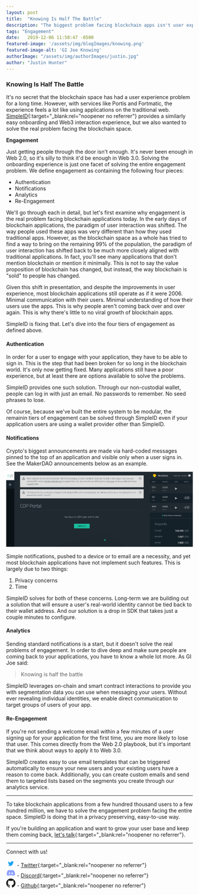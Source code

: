 ```yaml
---
layout: post
title:  "Knowing Is Half The Battle"
description: "The biggest problem facing blockchain apps isn't user experience. It's getting people to come back over and over again."
tags: "Engagement"
date:   2019-12-06 11:58:47 -0500
featured-image: '/assets/img/blogImages/knowing.png'
featured-image-alt: 'GI Joe Knowing'
authorImage: "/assets/img/authorImages/justin.jpg"
author: "Justin Hunter"
---
```

### Knowing Is Half The Battle

It's no secret that the blockchain space has had a user experience problem for a long time. However, with services like Portis and Fortmatic, the experience feels a lot like using applications on the traditional web. [SimpleID](https://simpleid.xyz){:target="_blank:rel="noopener no referrer"} provides a similarly easy onboarding and Web3 interaction experience, but we also wanted to solve the real problem facing the blockchain space. 

**Engagement**  

Just getting people through the door isn't enough. It's never been enough in Web 2.0, so it's silly to think it'd be enough in Web 3.0. Solving the onboarding experience is just one facet of solving the entire engagement problem. We define engagement as containing the following four pieces: 

* Authentication 
* Notifications 
* Analytics 
* Re-Engagement 

We'll go through each in detail, but let's first examine why engagement is the real problem facing blockchain applications today. In the early days of blockchain applications, the paradigm of user interaction was shifted. The way people used these apps was very different than how they used traditional apps. However, as the blockchain space as a whole has tried to find a way to bring on the remaining 99% of the population, the paradigm of user interaction has shifted back to be much more closely aligned with traditional applications. In fact, you'll see many applications that don't mention blockchain or mention it minimally. This is not to say the value proposition of blockchain has changed, but instead, the way blockchain is "sold" to people has changed. 

Given this shift in presentation, and despite the improvements in user experience, most blockchain applications still operate as if it were 2006. Minimal communication with their users. Minimal understanding of how their users use the apps. This is why people aren't coming back over and over again. This is why there's little to no viral growth of blockchain apps. 

SimpleID is fixing that. Let's dive into the four tiers of engagement as defined above. 

#### Authentication

In order for a user to engage with your application, they have to be able to sign in. This is the step that had been broken for so long in the blockchain world. It's only now getting fixed. Many applications still have a poor experience, but at least there are options available to solve the problems. 

SimpleID provides one such solution. Through our non-custodial wallet, people can log in with just an email. No passwords to remember. No seed phrases to lose. 

Of course, because we've built the entire system to be modular, the remainin tiers of engagement can be solved through SimpleID even if your application users are using a wallet provider other than SimpleID. 

#### Notifications 

Crypto's biggest announcements are made via hard-coded messages pinned to the top of an application and visible only when a user signs in. See the MakerDAO announcements below as an example. 

![Maker DAO dashboard announcement](/assets/img/blogImages/makerdao.png)

Simple notifications, pushed to a device or to email are a necessity, and yet most blockchain applications have not implement such features. This is largely due to two things: 

1. Privacy concerns  
2. Time  

SimpleID solves for both of these concerns. Long-term we are building out a solution that will ensure a user's real-world identity cannot be tied back to their wallet address. And our solution is a drop in SDK that takes just a couple minutes to configure. 

#### Analytics 

Sending standard notifications is a start, but it doesn't solve the real problems of engagement. In order to dive deep and make sure people are coming back to your applications, you have to know a whole lot more. As GI Joe said: 

> Knowing is half the battle  

SimpleID leverages on-chain and smart contract interactions to provide you with segmentation data you can use when messaging your users. Without ever revealing individual identities, we enable direct communication to target groups of users of your app. 

#### Re-Engagement  

If you're not sending a welcome email within a few minutes of a user signing up for your application for the first time, you are more likely to lose that user. This comes directly from the Web 2.0 playbook, but it's important that we think about ways to apply it to Web 3.0. 

SimpleID creates easy to use email templates that can be triggered automatically to ensure your new users and your existing users have a reason to come back. Additionally, you can create custom emails and send them to targeted lists based on the segments you create through our analytics service. 

---  

To take blockchain applications from a few hundred thousand users to a few hundred million, we have to solve the engagement problem facing the entire space. SimpleID is doing that in a privacy preserving, easy-to-use way. 

If you're building an application and want to grow your user base and keep them coming back, [let's talk](mailto:hello@simpleid.xyz){:target="_blank:rel="noopener no referrer"}. 

---  

Connect with us!

![Twitter Logo](/assets/img/blogImages/twitter.png) - [Twitter](https://twitter.com/stealthy){:target="_blank:rel="noopener no referrer"}  
![Discord Logo](/assets/img/blogImages/discord.png) - [Discord](https://discord.gg/bHVPZ39){:target="_blank:rel="noopener no referrer"}  
![Github Logo](/assets/img/blogImages/github.png) - [Github](https://github.com/simplesecure){:target="_blank:rel="noopener no referrer"}  